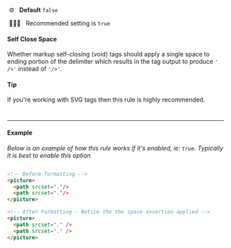 &nbsp;⚙️&nbsp;&nbsp;&nbsp;**Default** `false`

&nbsp;💁🏽‍♀️&nbsp;&nbsp;&nbsp;Recommended setting is `true`

#### Self Close Space

Whether markup self-closing (void) tags should apply a single space to ending portion of the delimiter which  results in the tag output to produce `' />'` instead of `'/>'`.

#### Tip

If you're working with SVG tags then this rule is highly recommended.

#

---

#### Example

_Below is an example of how this rule works if it's enabled, ie: `true`. Typically it is best to enable this option_

```html

<!-- Before formatting -->
<picture>
  <path srcset="."/>
  <path srcset="."/>
</picture>

<!-- After Formatting - Notice the the space insertion applied -->
<picture>
  <path srcset="." />
  <path srcset="." />
</picture>


```
